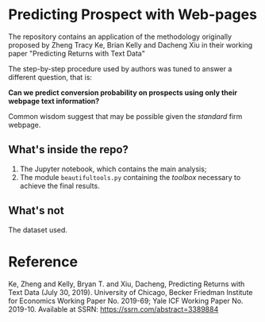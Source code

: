 # Predicting Prospect with Web-pages
The repository contains an application of the methodology originally proposed by Zheng Tracy Ke, Brian Kelly and Dacheng Xiu in their working paper "Predicting Returns with Text Data"

The step-by-step procedure used by authors was tuned to answer a different question, that is:

**Can we predict conversion probability on prospects using only their webpage text information?**

Common wisdom suggest that may be possible given the _standard_ firm webpage.

## What's inside the repo?
1. The Jupyter notebook, which contains the main analysis;
2. The module `beautifultools.py` containing the _toolbox_ necessary to achieve the final results.

## What's not
The dataset used.

# Reference 
Ke, Zheng and Kelly, Bryan T. and Xiu, Dacheng, Predicting Returns with Text Data (July 30, 2019). University of Chicago, Becker Friedman Institute for Economics Working Paper No. 2019-69; Yale ICF Working Paper No. 2019-10. Available at SSRN: https://ssrn.com/abstract=3389884

